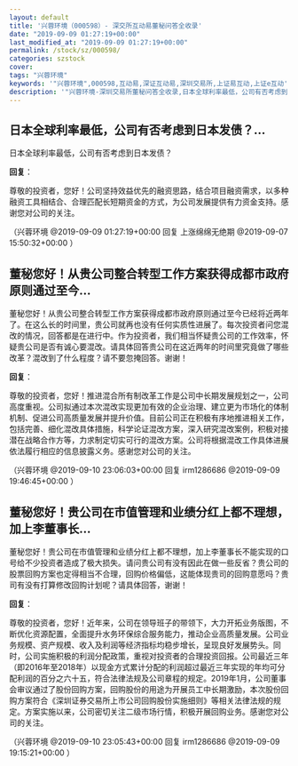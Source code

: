 ```yaml
---
layout: default
title: '兴蓉环境（000598）- 深交所互动易董秘问答全收录'
date: "2019-09-09 01:27:19+00:00"
last_modified_at: "2019-09-09 01:27:19+00:00"
permalink: /stock/sz/000598/
categories: szstock
cover: 
tags: "兴蓉环境"
keywords: '"兴蓉环境",000598,互动易,深证互动易,深圳交易所,上证易互动,上证e互动'
description: '"兴蓉环境-深圳交易所董秘问答全收录,日本全球利率最低，公司有否考虑到日本发债？"'
---
```


## 日本全球利率最低，公司有否考虑到日本发债？...

日本全球利率最低，公司有否考虑到日本发债？

**回复**：

尊敬的投资者，您好！公司坚持效益优先的融资思路，结合项目融资需求，以多种融资工具相结合、合理匹配长短期资金的方式，为公司发展提供有力资金支持。感谢您对公司的关注。 

（兴蓉环境  @2019-09-09 01:27:19+00:00 回复 上涨绵绵无绝期  @2019-09-07 15:50:32+00:00 ）

## 董秘您好！从贵公司整合转型工作方案获得成都市政府原则通过至今...

董秘您好！从贵公司整合转型工作方案获得成都市政府原则通过至今已经将近两年了。在这么长的时间里，贵公司就再也没有任何实质性进展了。每次投资者问您混改的情况，回答都是在进行中。作为投资者，我们相当怀疑贵公司的工作效率，怀疑贵公司是否有诚心要混改。请具体回答贵公司在这近两年的时间里究竟做了哪些改革？混改到了什么程度？请不要忽掩回答。谢谢！

**回复**：

尊敬的投资者，您好！推进混合所有制改革工作是公司中长期发展规划之一，公司高度重视。公司拟通过本次混改实现更加有效的企业治理、建立更为市场化的体制机制、促进公司高质量发展并提升价值。目前公司正在积极有序地推进相关工作，包括完善、细化混改具体措施，科学论证混改方案，深入研究混改案例，积极对接潜在战略合作方等，力求制定切实可行的混改方案。公司将根据混改工作具体进展依法履行相应的信息披露义务。感谢您对公司的关注。 

（兴蓉环境  @2019-09-10 23:06:03+00:00 回复 irm1286686  @2019-09-09 19:46:45+00:00 ）

## 董秘您好！贵公司在市值管理和业绩分红上都不理想，加上李董事长...

董秘您好！贵公司在市值管理和业绩分红上都不理想，加上李董事长不能实现的口号给不少投资者造成了极大损失。请问贵公司有没有因此在做一些反省？贵公司的股票回购方案也定得相当不合理，回购价格偏低，这能体现贵司的回购意愿吗？贵司有没有打算修改回购计划呢？请具体回答，谢谢！

**回复**：

尊敬的投资者，您好！近年来，公司在领导班子的带领下，大力开拓业务版图，不断优化资源配置，全面提升水务环保综合服务能力，推动企业高质量发展。公司业务规模、资产规模、收入及利润等经济指标均稳步增长，呈现良好发展势头。同时，公司实施积极的利润分配政策，重视对投资者的合理投资回报。公司最近三年（即2016年至2018年）以现金方式累计分配的利润超过最近三年实现的年均可分配利润的百分之六十五，符合法律法规及公司章程的规定。2019年1月，公司董事会审议通过了股份回购方案，回购股份的用途为开展员工中长期激励，本次股份回购方案符合《深圳证券交易所上市公司回购股份实施细则》等相关法律法规的规定。方案实施以来，公司密切关注二级市场行情，积极开展回购业务。感谢您对公司的关注。 

（兴蓉环境  @2019-09-10 23:05:43+00:00 回复 irm1286686  @2019-09-09 19:15:21+00:00 ）


